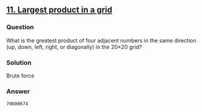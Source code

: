 ## **[11. Largest product in a grid](https://projecteuler.net/problem=11)**

### Question
What is the greatest product of four adjacent numbers in the same direction (up, down, left, right, or diagonally) in the 20×20 grid?

### Solution
Brute force

### Answer 
`70600674`

